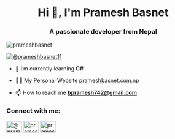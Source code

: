 <h1 align="center">Hi 👋, I'm Pramesh Basnet</h1>
<h3 align="center">A passionate developer from Nepal</h3>


<p align="left"> <img src="https://komarev.com/ghpvc/?username=prameshbasnet&label=Profile%20views&color=0e75b6&style=flat" alt="prameshbasnet" /> </p>

<p align="left"> <a href="https://twitter.com/@prameshbasnet11" target="blank"><img src="https://img.shields.io/twitter/follow/@prameshbasnet11?logo=twitter&style=for-the-badge" alt="@prameshbasnet11" /></a> </p>

- 🌱 I’m currently learning **C#**

- 👨‍💻 My Personal Website [prameshbasnet.com.np](prameshbasnet.com.np)

- 📫 How to reach me **bpramesh742@gmail.com**

<h3 align="left">Connect with me:</h3>
<p align="left">
<a href="https://twitter.com/@prameshbasnet11" target="blank"><img align="center" src="https://raw.githubusercontent.com/rahuldkjain/github-profile-readme-generator/master/src/images/icons/Social/twitter-x.svg" alt="@prameshbasnet11" height="30" width="40" /></a>
<a href="https://linkedin.com/in/pramesh basnet" target="blank"><img align="center" src="https://raw.githubusercontent.com/rahuldkjain/github-profile-readme-generator/master/src/images/icons/Social/linked-in-alt.svg" alt="pramesh basnet" height="30" width="40" /></a>
<a href="https://instagram.com/pramesh__basnet" target="blank"><img align="center" src="https://raw.githubusercontent.com/rahuldkjain/github-profile-readme-generator/master/src/images/icons/Social/instagram.svg" alt="pramesh_basnet" height="30" width="40" /></a>
</p>





